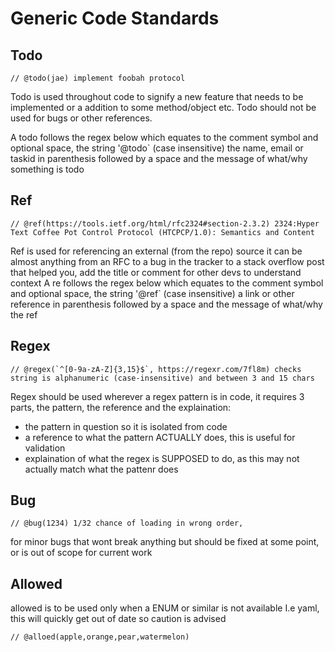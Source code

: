 # Generic Code Standards

## Todo
```
// @todo(jae) implement foobah protocol
```
Todo is used throughout code to signify a new feature that needs to be implemented or a addition to some method/object etc. Todo should not be used for bugs or other references.

A todo follows the regex below which equates to the comment symbol and optional space, the string '@todo` (case insensitive) the name, email or taskid in parenthesis followed by a space and the message of what/why something is todo

## Ref
```
// @ref(https://tools.ietf.org/html/rfc2324#section-2.3.2) 2324:Hyper Text Coffee Pot Control Protocol (HTCPCP/1.0): Semantics and Content
```
Ref is used for referencing an external (from the repo) source it can be almost anything from an RFC to a bug in the tracker to a stack overflow post that helped you, add the title or comment for other devs to understand context 
A re follows the regex below which equates to the comment symbol and optional space, the string '@ref` (case insensitive) a link or other reference in parenthesis followed by a space and the message of what/why the ref

## Regex
```
// @regex(`^[0-9a-zA-Z]{3,15}$`, https://regexr.com/7fl8m) checks string is alphanumeric (case-insensitive) and between 3 and 15 chars 
```
Regex should be used wherever a regex pattern is in code, it requires 3 parts, the pattern, the reference and the explaination:
- the pattern in question so it is isolated from code
- a reference to what the pattern ACTUALLY does, this is useful for validation
- explaination of what the regex is SUPPOSED to do, as this may not actually match what the pattenr does 

## Bug
```
// @bug(1234) 1/32 chance of loading in wrong order,  
```
for minor bugs that wont break anything but should be fixed at some point, or is out of scope for current work


## Allowed 
allowed is to be used only when a ENUM or similar is not available I.e yaml, this will quickly get out of date so caution is advised
```
// @alloed(apple,orange,pear,watermelon)
```
